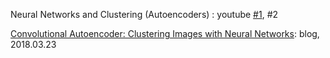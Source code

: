 Neural Networks and Clustering (Autoencoders) : youtube [#1](https://www.youtube.com/watch?v=0oEMORg04zw), #2

[Convolutional Autoencoder: Clustering Images with Neural Networks](https://sefiks.com/2018/03/23/convolutional-autoencoder-clustering-images-with-neural-networks/): blog, 2018.03.23